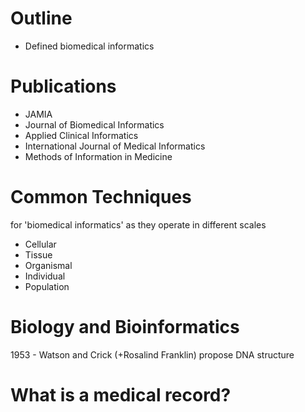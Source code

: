 # Outline
* Defined biomedical informatics

# Publications
* JAMIA
* Journal of Biomedical Informatics
* Applied Clinical Informatics
* International Journal of Medical Informatics
* Methods of Information in Medicine

# Common Techniques
for 'biomedical informatics' as they operate in different scales
* Cellular
* Tissue
* Organismal
* Individual
* Population

# Biology and Bioinformatics
1953 - Watson and Crick (+Rosalind Franklin) propose DNA structure

# What is a medical record?
